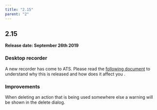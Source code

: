 ```yaml
---
title: "2.15"
parent: "2"
---
```


## 2.15

**Release date: September 26th 2019**

### Desktop recorder

A new recorder has come to ATS. Please read the [following document](https://docs.mendix.com/addons/ats-addon/rg-two-desktoprecorder) to understand why this is released and how does it affect you .

### Improvements

When deleting an action that is being used somewhere else a warning will be shown in the delete dialog.
